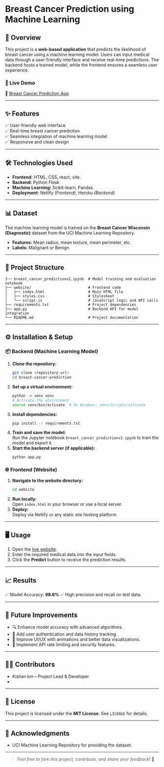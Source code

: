 # Breast Cancer Prediction using Machine Learning

## 📖 Overview  
This project is a **web-based application** that predicts the likelihood of breast cancer using a machine learning model. Users can input medical data through a user-friendly interface and receive real-time predictions. The backend hosts a trained model, while the frontend ensures a seamless user experience.

### 🚀 Live Demo  
🔗 [Breast Cancer Prediction App](https://breastcancerpredictionml.netlify.app/)

---

## ✨ Features  
✅ User-friendly web interface  
✅ Real-time breast cancer prediction  
✅ Seamless integration of machine learning model  
✅ Responsive and clean design  

---

## 🛠️ Technologies Used  
- **Frontend:** HTML, CSS, react, vite.  
- **Backend:** Python *Flask*  
- **Machine Learning:** Scikit-learn, Pandas.  
- **Deployment:** Netlify *(Frontend)*, Heroku *(Backend)*  

---

## 📊 Dataset  
The machine learning model is trained on the **Breast Cancer Wisconsin (Diagnostic)** dataset from the UCI Machine Learning Repository.  
- **Features:** Mean radius, mean texture, mean perimeter, etc.  
- **Labels:** Malignant or Benign  

---

## 📂 Project Structure  
```plaintext
├── breast_cancer_predictionv2.ipynb  # Model training and evaluation notebook
├── website/                          # Frontend code
│   ├── index.html                    # Main HTML file
│   ├── styles.css                    # Stylesheet
│   └── script.js                     # JavaScript logic and API calls
├── requirements.txt                  # Project dependencies
├── app.py                            # Backend API for model integration
└── README.md                         # Project documentation
```

---

## ⚙️ Installation & Setup  
### 📦 Backend (Machine Learning Model)  
1. **Clone the repository:**  
   ```bash
   git clone <repository-url>
   cd breast-cancer-prediction
   ```
2. **Set up a virtual environment:**  
   ```bash
   python -m venv venv
   # Activate the environment
   source venv/bin/activate  # On Windows: venv\Scripts\activate
   ```
3. **Install dependencies:**  
   ```bash
   pip install -r requirements.txt
   ```
4. **Train and save the model:**  
   Run the Jupyter notebook `breast_cancer_predictionv2.ipynb` to train the model and export it.  
5. **Start the backend server (if applicable):**  
   ```bash
   python app.py
   ```

### 🌐 Frontend (Website)  
1. **Navigate to the website directory:**  
   ```bash
   cd website
   ```
2. **Run locally:**  
   Open `index.html` in your browser or use a local server.  
3. **Deploy:**  
   Deploy via Netlify or any static site hosting platform.  

---

## 🖥️ Usage  
1. Open the [live website](https://breastcancerpredictionml.netlify.app/).  
2. Enter the required medical data into the input fields.  
3. Click the **Predict** button to receive the prediction results.  

---

## 📈 Results  
✅ Model Accuracy: **98.6%** 
✅ High precision and recall on test data.  

---

## 🚀 Future Improvements  
- 🔍 Enhance model accuracy with advanced algorithms.  
- 📝 Add user authentication and data history tracking.  
- 🎨 Improve UI/UX with animations and better data visualizations.  
- 📡 Implement API rate limiting and security features.  

---

## 👨‍💻 Contributors  
- Kishan km – Project Lead & Developer
- 
---

## 📝 License  
This project is licensed under the **MIT License**. See `LICENSE` for details.  

---

## 🙏 Acknowledgments  
- UCI Machine Learning Repository for providing the dataset. 

---

> *Feel free to fork this project, contribute, and share your feedback!* 🚀

